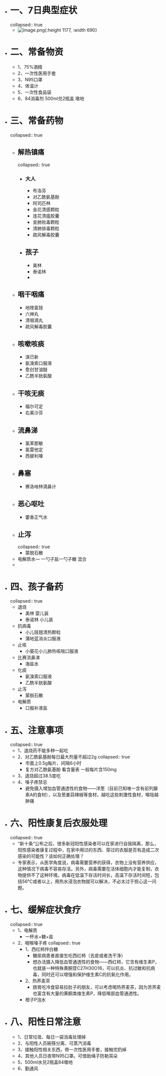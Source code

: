 - # 一、7日典型症状
  collapsed:: true
	- ![image.png](../assets/image_1670939680474_0.png){:height 1177, :width 690}
- # 二、常备物资
	- 1、75%酒精
	- 2、一次性医用手套
	- 3、N95口罩
	- 4、体温计
	- 5、一次性食品袋
	- 6、84消毒剂 500ml兑2瓶盖  墩地
- # 三、常备药物
  collapsed:: true
	- ## 解热镇痛
	  collapsed:: true
		- ### 大人
			- 布洛芬
			- 对乙酰氨基酚
			- 阿司匹林
			- 金花清感颗粒
			- 连花清瘟胶囊
			- 宣肺败毒颗粒
			- 清肺排毒颗粒
			- 疏风解毒胶囊
		- ## 孩子
			- 美林
			- 泰诺林
			-
	- ## 咽干咽痛
		- 地喹氯铵
		- 六神丸
		- 清咽滴丸
		- 疏风解毒胶囊
	- ## 咳嗽咳痰
		- 溴已新
		- 氨溴索口服液
		- 愈创甘油醚
		- 乙酰半胱氨酸
	- ## 干咳无痰
		- 福尔可定
		- 右美沙芬
	- ## 流鼻涕
		- 氯苯那敏
		- 氯雷他定
		- 西替利嗪
	- ## 鼻塞
		- 赛洛唑林滴鼻计
	- ## 恶心呕吐
		- 藿香正气水
	- ## 止泻
	  collapsed:: true
		- 蒙脱石散
	- 电解质水— 一勺子盐一勺子糖 混合
	-
- # 四、孩子备药
  collapsed:: true
	- 退烧
		- 美林        婴儿装
		- 泰诺林    小儿装
	- 抗病毒
		- 小儿豉翘清热颗粒
		- 蒲地蓝消炎口服液
	- 止咳
		- 小葵花小儿肺热咳喘口服液
	- 比赛流鼻涕
		- 海盐水
	- 化痰
		- 氨溴索口服液
		- 乙酰半胱氨酸
	- 止泻
		- 蒙脱石散
	- 电解质
		- 口服补液盐
- # 五、注意事项
  collapsed:: true
	- 1、退烧药不能多种一起吃
	- 2、对乙酰氨基酚每日最大剂量不超过2g
	  collapsed:: true
		- 市面上0.5g每片、间隔6小时
		- 复方对乙酰氨基酚 看含量表 一般每片含150mg
	- 3、退烧超过38.5度吃
	- 4、嗓子疼禁忌
		- 避免摄入增加血管通透性的食物——洋葱（目前已知唯一含有前列腺素A的食材），以及葱姜蒜辣椒等食材，越吃这些刺激性食材，喉咙越肿痛
- # 六、阳性康复后衣服处理
  collapsed:: true
	- “新十条”公布之后，很多新冠阳性感染者可以在家进行自我隔离，那么，阳性感染者康复过程中，在家中用过的东西、穿过的衣服是否有造成二次感染的可能性？该如何正确处理？
	- 专家表示，从医学角度说，病毒需要营养的获得，衣物上没有营养供应，这种情况下病毒不容易存活。另外，病毒需要在活体细胞内才能复制，衣物提供不了这种环境。病毒在低温下存活时间长，高温下存活时间短，包括56℃或者以上，用热水浸泡衣物就可以解决，不必太过于担心这一问题。
- # 七、缓解症状食疗
  collapsed:: true
	- 1、电解质
		- 一杯水+糖+盐
	- 2、咽喉嗓子疼
	  collapsed:: true
		- 1、西红柿拌白糖
			- 糖尿病患者直接生吃西红柿（去皮或者洗干净）
			- 想办法摄入降低血管通透性的食物——西红柿，它含有维生素P，也就是一种特殊黄酮苷C27H30O16，可以抗炎、抗过敏和抗病毒，同时还可以增强和保护维生素C的抗氧化作用。
		- 2、热荞麦茶
			- 肠胃吃冷食容易拉肚子的朋友，可以考虑喝热荞麦茶，因为苦荞麦也富含有大量的黄酮类维生素P，降低喉部血管通透性。
		- 橙子P泡水
- # 八、阳性日常注意
	- 1、日常垃圾、每日一袋消毒处理掉
	- 2、与阳性人员碗筷分离、可蒸汽消毒
	- 3、接触阳性相关东西，带一次性医用手套，接触完扔掉
	- 4、其他人员日夜带N95口罩。可借助绳子防勒耳朵
	- 5、500ml水兑2瓶盖84墩地
	- 6、勤通风
